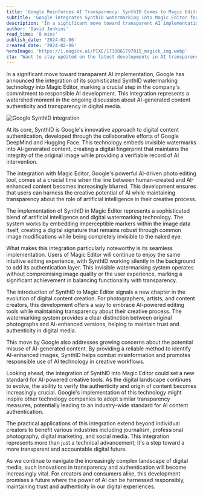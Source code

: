 ```yaml
---
title: 'Google Reinforces AI Transparency: SynthID Comes to Magic Editor'
subtitle: 'Google integrates SynthID watermarking into Magic Editor for enhanced AI transparency'
description: 'In a significant move toward transparent AI implementation, Google has integrated its sophisticated SynthID watermarking technology into Magic Editor, marking a crucial step in the company's commitment to responsible AI development. This integration underlines the importance of AI-generated content authenticity in digital media.'
author: 'David Jenkins'
read_time: '8 mins'
publish_date: '2024-02-06'
created_date: '2024-02-06'
heroImage: 'https://i.magick.ai/PIXE/1738861797015_magick_img.webp'
cta: 'Want to stay updated on the latest developments in AI transparency and digital authentication? Follow us on LinkedIn for exclusive insights and analysis from industry experts!'
---
```


In a significant move toward transparent AI implementation, Google has announced the integration of its sophisticated SynthID watermarking technology into Magic Editor, marking a crucial step in the company's commitment to responsible AI development. This integration represents a watershed moment in the ongoing discussion about AI-generated content authenticity and transparency in digital media.

![Google SynthID integration](https://i.magick.ai/PIXE/1738861797019_magick_img.webp)

At its core, SynthID is Google's innovative approach to digital content authentication, developed through the collaborative efforts of Google DeepMind and Hugging Face. This technology embeds invisible watermarks into AI-generated content, creating a digital fingerprint that maintains the integrity of the original image while providing a verifiable record of AI intervention.

The integration with Magic Editor, Google's powerful AI-driven photo editing tool, comes at a crucial time when the line between human-created and AI-enhanced content becomes increasingly blurred. This development ensures that users can harness the creative potential of AI while maintaining transparency about the role of artificial intelligence in their creative process.

The implementation of SynthID in Magic Editor represents a sophisticated blend of artificial intelligence and digital watermarking technology. The system works by embedding imperceptible markers within the image data itself, creating a digital signature that remains robust through common image modifications while being completely invisible to the naked eye.

What makes this integration particularly noteworthy is its seamless implementation. Users of Magic Editor will continue to enjoy the same intuitive editing experience, with SynthID working silently in the background to add its authentication layer. This invisible watermarking system operates without compromising image quality or the user experience, marking a significant achievement in balancing functionality with transparency.

The introduction of SynthID to Magic Editor signals a new chapter in the evolution of digital content creation. For photographers, artists, and content creators, this development offers a way to embrace AI-powered editing tools while maintaining transparency about their creative process. The watermarking system provides a clear distinction between original photographs and AI-enhanced versions, helping to maintain trust and authenticity in digital media.

This move by Google also addresses growing concerns about the potential misuse of AI-generated content. By providing a reliable method to identify AI-enhanced images, SynthID helps combat misinformation and promotes responsible use of AI technology in creative workflows.

Looking ahead, the integration of SynthID into Magic Editor could set a new standard for AI-powered creative tools. As the digital landscape continues to evolve, the ability to verify the authenticity and origin of content becomes increasingly crucial. Google's implementation of this technology might inspire other technology companies to adopt similar transparency measures, potentially leading to an industry-wide standard for AI content authentication.

The practical applications of this integration extend beyond individual creators to benefit various industries including journalism, professional photography, digital marketing, and social media. This integration represents more than just a technical advancement; it's a step toward a more transparent and accountable digital future.

As we continue to navigate the increasingly complex landscape of digital media, such innovations in transparency and authentication will become increasingly vital. For creators and consumers alike, this development promises a future where the power of AI can be harnessed responsibly, maintaining trust and authenticity in our digital experiences.